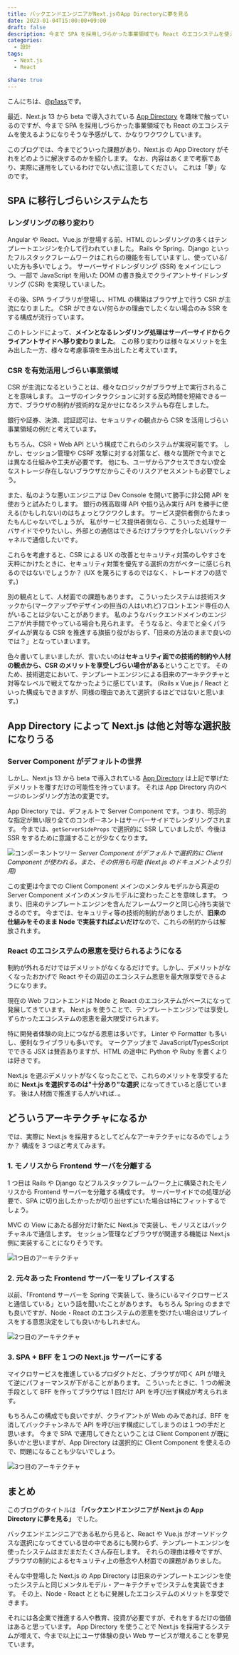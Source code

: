 ```yaml
---
title: バックエンドエンジニアがNext.jsのApp Directoryに夢を見る
date: 2023-01-04T15:00:00+09:00
draft: false
description: 今まで SPA を採用しづらかった事業領域でも React のエコシステムを使えるようになりそうな予感がして、かなりワクワクしています。
categories:
  - 設計
tags:
  - Next.js
  - React

share: true
---
```


こんにちは、[@p1ass](https://twitter.com/p1ass)です。

最近、Next.js 13 から beta で導入されている [App Directory](https://beta.nextjs.org/docs/app-directory-roadmap) を趣味で触っているのですが、今まで SPA を採用しづらかった事業領域でも React のエコシステムを使えるようになりそうな予感がして、かなりワクワクしています。

このブログでは、今までどういった課題があり、Next.js の App Directory がそれをどのように解決するのかを紹介します。
なお、内容はあくまで考察であり、実際に運用をしているわけでない点に注意してください。
これは「夢」なのです。

<!--more-->

## SPA に移行しづらいシステムたち

### レンダリングの移り変わり

Angular や React、Vue.js が登場する前、HTML のレンダリングの多くはテンプレートエンジンを介して行われていました。
Rails や Spring、Django といったフルスタックフレームワークはこれらの機能を有していますし、使っている/いた方も多いでしょう。
サーバーサイドレンダリング (SSR) をメインにしつつ、一部で JavaScript を用いた DOM の書き換えでクライアントサイドレンダリング (CSR) を実現していました。

その後、SPA ライブラリが登場し、HTML の構築はブラウザ上で行う CSR が主流になりました。
CSR ができない/何らかの理由でしたくない場合のみ SSR をする構成が流行っています。

このトレンドによって、**メインとなるレンダリング処理はサーバーサイドからクライアントサイドへ移り変わりました**。
この移り変わりは様々なメリットを生み出した一方、様々な考慮事項を生み出したと考えています。

### CSR を有効活用しづらい事業領域

CSR が主流になるということは、様々なロジックがブラウザ上で実行されることを意味します。
ユーザのインタラクションに対する反応時間を短縮できる一方で、ブラウザの制約が技術的な足かせになるシステムも存在しました。

銀行や証券、決済、認証認可は、セキュリティの観点から CSR を活用しづらい事業領域の例だと考えています。

もちろん、CSR + Web API という構成でこれらのシステムが実現可能です。
しかし、セッション管理や CSRF 攻撃に対する対策など、様々な箇所で今までとは異なる仕組みや工夫が必要です。
他にも、ユーザからアクセスできない安全なストレージ存在しないブラウザだからこそのリスクアセスメントも必要でしょう。

また、私のような悪いエンジニアは Dev Console を開いて勝手に非公開 API を使おうと試みたりします。
銀行の残高取得 API や振り込み実行 API を勝手に使える(かもしれない)のはちょっとワクワクします。
サービス提供者側からたまったもんじゃないでしょうが。
私がサービス提供者側なら、こういった処理サーバサイドでやりたいし、外部との通信はできるだけブラウザを介しないバックチャネルで通信したいです。

これらを考慮すると、CSR による UX の改善とセキュリティ対策のしやすさを天秤にかけたときに、セキュリティ対策を優先する選択の方がベターに感じられるのではないでしょうか？
(UX を蔑ろにするのではなく、トレードオフの話です。)

別の観点として、人材面での課題もあります。
こういったシステムは技術スタックから(マークアップやデザインの担当の人はいれど)フロントエンド専任の人がいることは少ないことがあります。
私のようなバックエンドメインのエンジニアが片手間でやっている場合も見られます。
そうなると、今までと全くパラダイムが異なる CSR を推進する旗振り役がおらず、「旧来の方法のままで良いのでは？」となっていまいます。

色々書いてしまいましたが、言いたいのは**セキュリティ面での技術的制約や人材の観点から、CSR のメリットを享受しづらい場合がある**ということです。
そのため、技術選定において、テンプレートエンジンによる旧来のアーキテクチャと対等なレベルで戦えてなかったように感じています。
(Rails x Vue.js / React といった構成もできますが、同様の理由であえて選択するほどではないと思います。)

## App Directory によって Next.js は他と対等な選択肢になりうる

### Server Component がデフォルトの世界

しかし、Next.js 13 から beta で導入されている [App Directory](https://beta.nextjs.org/docs/app-directory-roadmap) は上記で挙げたデメリットを覆すだけの可能性を持っています。
それは App Directory 内のページのレンダリング方法の変更です。

App Directory では、デフォルトで Server Component です。つまり、明示的な指定が無い限り全てのコンポーネントはサーバーサイドでレンダリングされます。
今までは、`getServerSideProps` で選択的に SSR していましたが、今後は SSR をするために意識することが少なくなります。

![コンポーネントツリー](./component-tree.webp)
_Server Component がデフォルトで選択的に Client Component が使われる。また、その併用も可能 (Next.js のドキュメントより引用)_

この変更は今までの Client Component メインのメンタルモデルから真逆の Server Component メインのメンタルモデルに変わったことを意味します。
つまり、旧来のテンプレートエンジンを含んだフレームワークと同じ心持ち実装できるのです。
今までは、セキュリティ等の技術的制約がありましたが、**旧来の仕組みをそのまま Node で実装すればよいだけ**なので、これらの制約からは解放されます。

### React のエコシステムの恩恵を受けられるようになる

制約が外れるだけではデメリットがなくなるだけです。しかし、デメリットがなくなったおかげで React やその周辺のエコシステム恩恵を最大限享受できるようになります。

現在の Web フロントエンドは Node と React のエコシステムがベースになって発展してきています。
Next.js を使うことで、テンプレートエンジンでは享受しずらかったエコシステムの恩恵を最大限受けられます。

特に開発者体験の向上につながる恩恵は多いです。
Linter や Formatter も多いし、便利なライブラリも多いです。
マークアップまで JavaScript/TypesScript でできる JSX は賛否ありますが、HTML の途中に Python や Ruby を書くよりは好きです。

Next.js を選ぶデメリットがなくなったことで、これらのメリットを享受するために **Next.js を選択するのは"十分あり"な選択** になってきていると感じています。
後は人材面で推進する人がいれば..。

## どういうアーキテクチャになるか

では、実際に Next.js を採用するとしてどんなアーキテクチャになるのでしょうか？
構成を 3 つほど考えてみます。

### 1. モノリスから Frontend サーバを分離する

1 つ目は Rails や Django などフルスタックフレームワーク上に構築されたモノリスから Frontend サーバーを分離する構成です。
サーバーサイドでの処理が必要で、SPA に切り出したかったが切り出せずにいた場合は特にフィットするでしょう。

MVC の View にあたる部分だけ新たに Next.js で実装し、モノリスとはバックチャネルで通信します。
セッション管理などブラウザが関連する機能は Next.js 側に実装することになりそうです。

![1つ目のアーキテクチャ](./architecture-1.png)

### 2. 元々あった Frontend サーバーをリプレイスする

以前、「Frontend サーバーを Spring で実装して、後ろにいるマイクロサービスと通信している」という話を聞いたことがあります。
もちろん Spring のままでも良いですが、Node・React のエコシステムの恩恵を受けたい場合はリプレイスをする意思決定をしても良いかもしれません。

![2つ目のアーキテクチャ](./architecture-2.png)

### 3. SPA + BFF を１つの Next.js サーバーにする

マイクロサービスを推進しているプロダクトだと、ブラウザが叩く API が増えて逆にパフォーマンスが下がることがあります。
こういったときに、1 つの解決手段として BFF を作ってブラウザは 1 回だけ API を呼び出す構成が考えられます。

もちろんこの構成でも良いですが、クライアントが Web のみであれば、BFF を消してバックチャンネルで API を呼び出す構成にしてしまうのは１つの手だと思います。
今まで SPA で運用してきたということは Client Component が既に多いかと思いますが、App Directory は選択的に Client Component を使えるので、問題になることも少ないでしょう。

![3つ目のアーキテクチャ](./architecture-3.png)

## まとめ

このブログのタイトルは **「バックエンドエンジニアが Next.js の App Directory に夢を見る」** でした。

バックエンドエンジニアである私から見ると、React や Vue.js がオーソドックスな選択になってきている世の中であるにも関わらず、テンプレートエンジンを使ったシステムはまだまだたくさん存在します。
それらの理由は様々ですが、ブラウザの制約によるセキュリティ上の懸念や人材面での課題がありました。

そんな中登場した Next.js の App Directory は旧来のテンプレートエンジンを使ったシステムと同じメンタルモデル・アーキテクチャでシステムを実装できます。
その上、Node・React とともに発展したエコシステムのメリットを享受できます。

それには各企業で推進する人や教育、投資が必要ですが、それをするだけの価値はあると思っています。
App Directory を使うことで Next.js を採用するシステムが増えて、今まで以上にユーザ体験の良い Web サービスが増えることを夢見ています。
